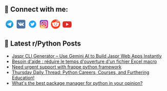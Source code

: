 ## 🔎 Connect with me:
[<img src="https://github.com/bullbesh/bullbesh/blob/main/images/Telegram.png" width="32" height="32" />](https://t.me/bullbesh)
[<img src="https://github.com/bullbesh/bullbesh/blob/main/images/VK.png" width="32" height="32" />](https://vk.com/bullbesh)
[<img src="https://github.com/bullbesh/bullbesh/blob/main/images/Twitter.png" width="32" height="32" />](https://twitter.com/bullbesh1)
[<img src="https://github.com/bullbesh/bullbesh/blob/main/images/Instagram.png" width="32" height="32" />](https://www.instagram.com/bullbesh)
[<img src="https://github.com/bullbesh/bullbesh/blob/main/images/Reddit.png" width="32" height="32" />](https://www.reddit.com/user/bullbesh)
[<img src="https://github.com/bullbesh/bullbesh/blob/main/images/YouTube.png" width="32" height="32" />](https://www.youtube.com/channel/UCtfjRs6uzgq5mfm8S06WTcg)

## 📕 Latest r/Python Posts
<!-- BLOG-POST-LIST:START -->
- [Jaspr CLI Generator – Use Gemini AI to Build Jaspr Web Apps Instantly](https://www.reddit.com/r/Python/comments/1odyrzh/jaspr_cli_generator_use_gemini_ai_to_build_jaspr/)
- [Besoin d&#39;aide : réduire le temps d&#39;ouverture d&#39;un fichier Excel macro](https://www.reddit.com/r/Python/comments/1odwlx3/besoin_daide_réduire_le_temps_douverture_dun/)
- [Need urgent support with frappe python framework](https://www.reddit.com/r/Python/comments/1odtzbc/need_urgent_support_with_frappe_python_framework/)
- [Thursday Daily Thread: Python Careers, Courses, and Furthering Education!](https://www.reddit.com/r/Python/comments/1odomzr/thursday_daily_thread_python_careers_courses_and/)
- [What&#39;s the best package manager for python in your opinion?](https://www.reddit.com/r/Python/comments/1odnnrv/whats_the_best_package_manager_for_python_in_your/)
<!-- BLOG-POST-LIST:END -->
